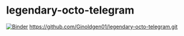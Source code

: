 # legendary-octo-telegram
[![Binder](https://mybinder.org/badge_logo.svg)](https://mybinder.org/v2/gh/Ginoldgen01/legendary-octo-telegram.git/HEAD?filepath=https%3A%2F%2Fgithub.com%2FGinoldgen01%2Flegendary-octo-telegram.git)
https://github.com/Ginoldgen01/legendary-octo-telegram.git
